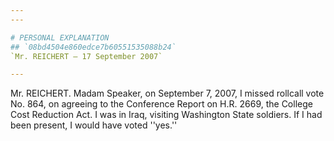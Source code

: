 ```yaml
---
---

# PERSONAL EXPLANATION
## `08bd4504e860edce7b60551535088b24`
`Mr. REICHERT — 17 September 2007`

---
```



Mr. REICHERT. Madam Speaker, on September 7, 2007, I missed rollcall 
vote No. 864, on agreeing to the Conference Report on H.R. 2669, the 
College Cost Reduction Act. I was in Iraq, visiting Washington State 
soldiers. If I had been present, I would have voted ''yes.''
